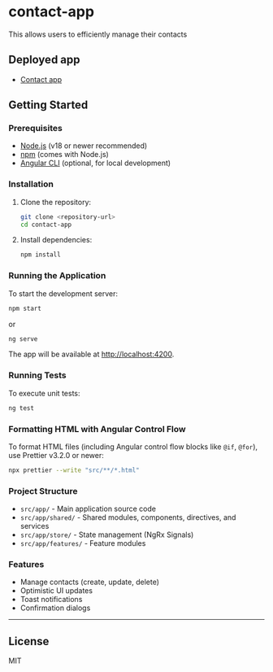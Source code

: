 # contact-app

This allows users to efficiently manage their contacts

## Deployed app
- [Contact app](https://navneerajmishra.github.io/contact-app/)

## Getting Started

### Prerequisites

- [Node.js](https://nodejs.org/) (v18 or newer recommended)
- [npm](https://www.npmjs.com/) (comes with Node.js)
- [Angular CLI](https://angular.io/cli) (optional, for local development)

### Installation

1. Clone the repository:
   ```sh
   git clone <repository-url>
   cd contact-app
   ```

2. Install dependencies:
   ```sh
   npm install
   ```

### Running the Application

To start the development server:

```sh
npm start
```
or
```sh
ng serve
```

The app will be available at [http://localhost:4200](http://localhost:4200).

### Running Tests

To execute unit tests:

```sh
ng test
```

### Formatting HTML with Angular Control Flow

To format HTML files (including Angular control flow blocks like `@if`, `@for`), use Prettier v3.2.0 or newer:

```sh
npx prettier --write "src/**/*.html"
```

### Project Structure

- `src/app/` - Main application source code
- `src/app/shared/` - Shared modules, components, directives, and services
- `src/app/store/` - State management (NgRx Signals)
- `src/app/features/` - Feature modules

### Features

- Manage contacts (create, update, delete)
- Optimistic UI updates
- Toast notifications
- Confirmation dialogs

---

## License

MIT
